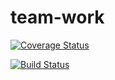 # team-work
[![Coverage Status](https://coveralls.io/repos/github/courage173/team-work/badge.svg?branch=develop)](https://coveralls.io/github/courage173/team-work?branch=develop)



[![Build Status](https://travis-ci.org/courage173/team-work.svg?branch=develop)](https://travis-ci.org/courage173/team-work)
